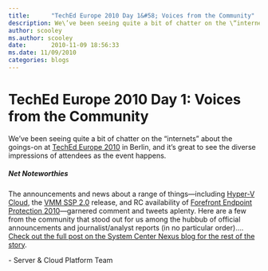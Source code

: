 ```yaml
---
title:      "TechEd Europe 2010 Day 1&#58; Voices from the Community"
description: We\’ve been seeing quite a bit of chatter on the \“internets\” about the goings-on at TechEd Europe 2010.
author: scooley
ms.author: scooley
date:       2010-11-09 18:56:33
ms.date: 11/09/2010
categories: blogs
---
```

# TechEd Europe 2010 Day 1: Voices from the Community

We’ve been seeing quite a bit of chatter on the “internets” about the goings-on at [TechEd Europe 2010](https://www.microsoft.com/europe/teched) in Berlin, and it’s great to see the diverse impressions of attendees as the event happens. 

##### Net Noteworthies

The announcements and news about a range of things—including [Hyper-V Cloud](https://www.microsoft.com/virtualization/en/us/private-cloud.aspx), the [VMM SSP 2.0](https://www.microsoft.com/systemcenter/en/us/virtual-machine-manager/vmm-self-service-portal.aspx) release, and RC availability of [Forefront Endpoint Protection 2010](https://www.microsoft.com/fep)—garnered comment and tweets aplenty. Here are a few from the community that stood out for us among the hubbub of official announcements and journalist/analyst reports (in no particular order)…. [Check out the full post on the System Center Nexus blog for the rest of the story](https://blogs.technet.com/b/systemcenter/archive/2010/11/10/teched-europe-2010-day-1-voices-from-the-community.aspx). 

\- Server & Cloud Platform Team
